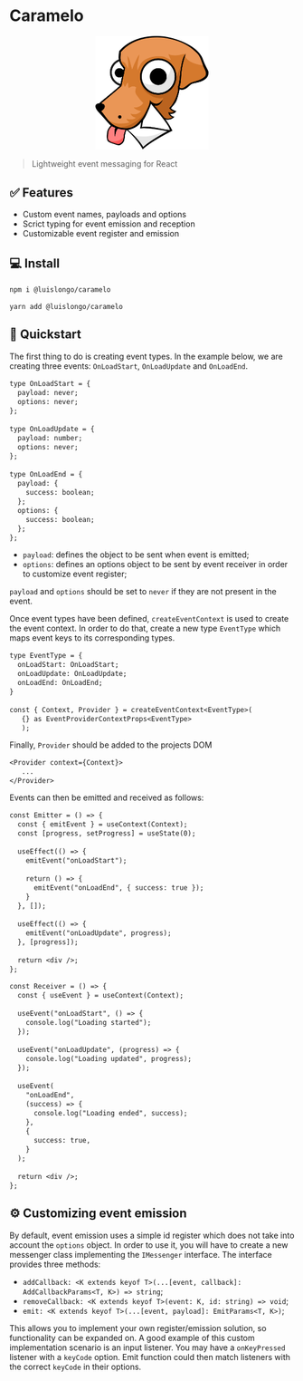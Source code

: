 # Caramelo

<P align="center">
  <img src="caramelo.png" alt="Exemplo imagem" width="200">
</p>

> Lightweight event messaging for React

## ✅ Features

- Custom event names, payloads and options
- Scrict typing for event emission and reception
- Customizable event register and emission

## 💻 Install

```
npm i @luislongo/caramelo
```

```
yarn add @luislongo/caramelo
```

## 🚀 Quickstart

The first thing to do is creating event types. In the example below, we are creating three events: `OnLoadStart`, `OnLoadUpdate` and `OnLoadEnd`.

```
type OnLoadStart = {
  payload: never;
  options: never;
};

type OnLoadUpdate = {
  payload: number;
  options: never;
};

type OnLoadEnd = {
  payload: {
    success: boolean;
  };
  options: {
    success: boolean;
  };
};
```

- `payload`: defines the object to be sent when event is emitted;
- `options`: defines an options object to be sent by event receiver in order to customize event register;

`payload` and `options` should be set to `never` if they are not present in the event.

Once event types have been defined, `createEventContext` is used to create the event context. In order to do that, create a new type `EventType` which maps event keys to its corresponding types.

```
type EventType = {
  onLoadStart: OnLoadStart;
  onLoadUpdate: OnLoadUpdate;
  onLoadEnd: OnLoadEnd;
}

const { Context, Provider } = createEventContext<EventType>(
   {} as EventProviderContextProps<EventType>
   );

```

Finally, `Provider` should be added to the projects DOM

```
<Provider context={Context}>
   ...
</Provider>
```

Events can then be emitted and received as follows:

```
const Emitter = () => {
  const { emitEvent } = useContext(Context);
  const [progress, setProgress] = useState(0);

  useEffect(() => {
    emitEvent("onLoadStart");

    return () => {
      emitEvent("onLoadEnd", { success: true });
    }
  }, []);

  useEffect(() => {
    emitEvent("onLoadUpdate", progress);
  }, [progress]);

  return <div />;
};
```

```
const Receiver = () => {
  const { useEvent } = useContext(Context);

  useEvent("onLoadStart", () => {
    console.log("Loading started");
  });

  useEvent("onLoadUpdate", (progress) => {
    console.log("Loading updated", progress);
  });

  useEvent(
    "onLoadEnd",
    (success) => {
      console.log("Loading ended", success);
    },
    {
      success: true,
    }
  );

  return <div />;
};
```

## ⚙️ Customizing event emission

By default, event emission uses a simple id register which does not take into account the `options` object. In order to use it, you will have to create a new messenger class implementing
the `IMessenger` interface. The interface provides three methods:

- `addCallback: <K extends keyof T>(...[event, callback]: AddCallbackParams<T, K>) => string`;
- `removeCallback: <K extends keyof T>(event: K, id: string) => void`;
- `emit: <K extends keyof T>(...[event, payload]: EmitParams<T, K>)`;

This allows you to implement your own register/emission solution, so functionality can be expanded on. A good example of this custom implementation scenario is an input listener. You may have a `onKeyPressed` listener with a `keyCode` option. Emit function could then match listeners with the correct `keyCode` in their options.
